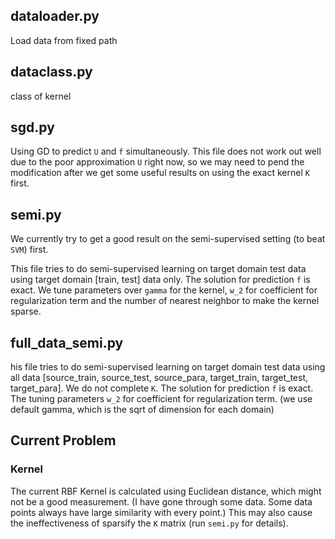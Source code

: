 ## dataloader.py
Load data from fixed path
## dataclass.py
class of kernel 
## sgd.py
Using GD to predict `U` and `f` simultaneously. This file does not work out well due to the poor approximation `U` right now, so we may need to pend the modification after we get some useful results on using the exact kernel `K` first.
## semi.py
We currently try to get a good result on the semi-supervised setting (to beat `SVM`) first.

This file tries to do semi-supervised learning on target domain test data using target domain [train, test] data only. The solution for prediction `f` is exact. We tune parameters over `gamma` for the kernel, `w_2` for coefficient for regularization term and the number of nearest neighbor to make the kernel sparse.
## full\_data\_semi.py
his file tries to do semi-supervised learning on target domain test data using all data [source\_train, source\_test, source\_para, target\_train, target\_test, target\_para]. We do not complete `K`. The solution for prediction `f` is exact. The tuning parameters `w_2` for coefficient for regularization term. (we use default gamma, which is the sqrt of dimension for each domain)
## Current Problem 
### Kernel
The current RBF Kernel is calculated using Euclidean distance, which might not be a good measurement. (I have gone through some data. Some data points always have large similarity with every point.) This may also cause the ineffectiveness of sparsify the `K` matrix (run `semi.py` for details).
